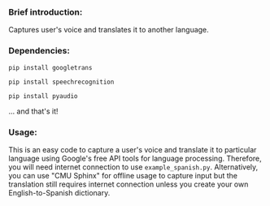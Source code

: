 ### Brief introduction:
Captures user's voice and translates it to another language.

### Dependencies:
`pip install googletrans`

`pip install speechrecognition`

`pip install pyaudio`

... and that's it!


### Usage:
This is an easy code to capture a user's voice and translate it to particular language using Google's free API tools for language processing. Therefore, you will need internet connection to use `example_spanish.py`. Alternatively, you can use "CMU Sphinx" for offline usage to capture input but the translation still requires internet connection unless you create your own English-to-Spanish dictionary.
